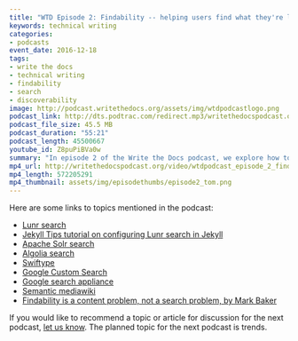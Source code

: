 ```yaml
---
title: "WTD Episode 2: Findability -- helping users find what they're looking for"
keywords: technical writing
categories:
- podcasts
event_date: 2016-12-18
tags:
- write the docs
- technical writing
- findability
- search
- discoverability
image: http://podcast.writethedocs.org/assets/img/wtdpodcastlogo.png
podcast_link: http://dts.podtrac.com/redirect.mp3/writethedocspodcast.org/wtd_episode_2.mp3
podcast_file_size: 45.5 MB
podcast_duration: "55:21"
podcast_length: 45500667
youtube_id: Z8puPiBVa0w
summary: "In episode 2 of the Write the Docs podcast, we explore how to help users find what they're looking for in your documentation. We talk about various tools for findability: search, tags, faceted filters, sidebar navigation, inline links, related links, terms/glossaries, and breadcrumbs."
mp4_url: http://writethedocspodcast.org/video/wtdpodcast_episode_2_findability.mp4
mp4_length: 572205291
mp4_thumbnail: assets/img/episodethumbs/episode2_tom.png
---
```


Here are some links to topics mentioned in the podcast:

* [Lunr search](http://lunrjs.com/)
* [Jekyll Tips tutorial on configuring Lunr search in Jekyll](http://jekyll.tips/jekyll-casts/jekyll-search-using-lunr-js/)
* [Apache Solr search](http://lucene.apache.org/solr/)
* [Algolia search](https://www.algolia.com/)
* [Swiftype](https://swiftype.com/)
* [Google Custom Search](https://cse.google.com/cse/all)
* [Google search appliance](https://enterprise.google.com/search/products/gsa.html)
* [Semantic mediawiki](https://www.semantic-mediawiki.org/wiki/Semantic_MediaWiki)
* [Findability is a content problem, not a search problem, by Mark Baker](http://everypageispageone.com/2013/05/28/findability-is-a-content-problem-not-a-search-problem/)

If you would like to recommend a topic or article for discussion for the next podcast, [let us know](/contact). The planned topic for the next podcast is trends.
